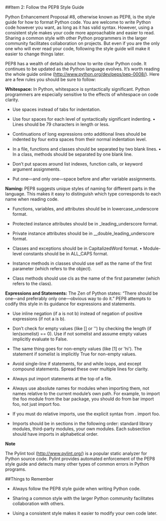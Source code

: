 ##Item 2: Follow the PEP8 Style Guide

Python Enhancement Proposal #8, otherwise known as PEP8, is the style guide for how to format Python code. You are welcome to write Python code however you want, as long as it has valid syntax. However, using a consistent style makes your code more approachable and easier to read. Sharing a common style with other Python programmers in the larger community facilitates collaboration on projects. But even if you are the only one who will ever read your code, following the style guide will make it easier to change things later.

PEP8 has a wealth of details about how to write clear Python code. It continues to be updated as the Python language evolves. It’s worth reading the whole guide online (<http://www.python.org/dev/peps/pep-0008/>). Here are a few rules you should be sure to follow:

**Whitespace:** In Python, whitespace is syntactically significant. Python programmers are especially sensitive to the effects of whitespace on code clarity.

* Use spaces instead of tabs for indentation.

* Use four spaces for each level of syntactically significant indenting. • Lines should be 79 characters in length or less.
* Continuations of long expressions onto additional lines should be indented by four extra spaces from their normal indentation level.

* In a file, functions and classes should be separated by two blank lines. • In a class, methods should be separated by one blank line.
* Don’t put spaces around list indexes, function calls, or keyword argument assignments.

* Put one—and only one—space before and after variable assignments.

**Naming:** PEP8 suggests unique styles of naming for different parts in the language. This makes it easy to distinguish which type corresponds to each name when reading code.

* Functions, variables, and attributes should be in lowercase_underscore format.

* Protected instance attributes should be in _leading_underscore format.

* Private instance attributes should be in __double_leading_underscore format.

* Classes and exceptions should be in CapitalizedWord format. • Module-level constants should be in ALL_CAPS format.
* Instance methods in classes should use self as the name of the first parameter (which refers to the object).

* Class methods should use cls as the name of the first parameter (which refers to the class).

**Expressions and Statements:** The Zen of Python states: “There should be one—and preferably only one—obvious way to do it.” PEP8 attempts to codify this style in its guidance for expressions and statements.

* Use inline negation (if a is not b) instead of negation of positive expressions (if not a is b).

* Don’t check for empty values (like [] or '') by checking the length (if len(somelist) == 0). Use if not somelist and assume empty values implicitly evaluate to False.

* The same thing goes for non-empty values (like [1] or 'hi'). The statement if somelist is implicitly True for non-empty values.

* Avoid single-line if statements, for and while loops, and except compound statements. Spread these over multiple lines for clarity.

* Always put import statements at the top of a file.

* Always use absolute names for modules when importing them, not names relative to the current module’s own path. For example, to import the foo module from the bar package, you should do from bar import foo, not just import foo.

* If you must do relative imports, use the explicit syntax from . import foo.

* Imports should be in sections in the following order: standard library modules, third-party modules, your own modules. Each subsection should have imports in alphabetical order.

**Note**

The Pylint tool (<http://www.pylint.org/>) is a popular static analyzer for Python source code. Pylint provides automated enforcement of the PEP8 style guide and detects many other types of common errors in Python programs.

##Things to Remember

* Always follow the PEP8 style guide when writing Python code.

* Sharing a common style with the larger Python community facilitates collaboration with others.

* Using a consistent style makes it easier to modify your own code later.